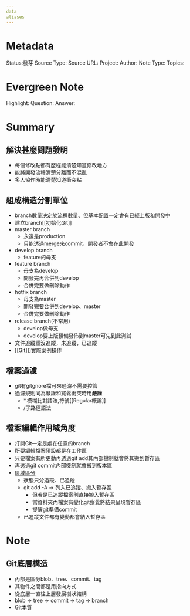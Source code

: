 ```yaml
---
data
aliases
---
```

# Metadata
Status:發芽
Source Type:
Source URL:
Project:
Author:
Note Type:
Topics:

# Evergreen Note
Highlight:
Question:
Answer:
# Summary
## 解決甚麼問題發明
- 每個修改點都有歷程能清楚知道修改地方
- 能將開發流程清楚分離而不混亂
- 多人協作時能清楚知道衝突點
## 組成構造分割單位
- branch數量決定於流程數量、但基本配置一定會有已經上版和開發中
- 建立branch[[初始化Git]]
- master branch
  - 永遠是production
  - 只能透過merge來commit，開發者不會在此開發
- develop branch
  - feature的母支
- feature branch
  - 母支為develop
  - 開發完再合併到develop
  - 合併完要做刪除動作
- hotfix branch
  - 母支為master 
  - 開發完要合併到develop、master
  - 合併完要做刪除動作
- release branch(不常用)
  - develop做母支 
  - develop要上版預備發佈到master可先到此測試 
- 文件追蹤重沒追蹤，未追蹤，已追蹤
- [[Git]]]實際案例操作
## 檔案過濾
- git有gitgnore檔可來過濾不需要控管
- 過濾規則同為嚴謹和寬鬆衝突時用**嚴謹**
  - *.模糊比對語法,符號[[Regular概論]]
  - /子路徑語法
## 檔案編輯作用域角度
- 打開Git一定是處在任意的branch
- 所要編輯檔案預設都是在工作區
- 只要檔案有所更動再透過git add其內部機制就會將其搬到暫存區
- 再透過git commit內部機制就會搬到版本區
- [區域區分](https://codertw.com/%E7%A8%8B%E5%BC%8F%E8%AA%9E%E8%A8%80/691971/)
  - 狀態只分追蹤、已追蹤
  - git add -A => 列入已追蹤、搬入暫存區
    - 但若是已追蹤檔案則直接搬入暫存區
    - 當資料夾內檔案有變化git察覺將結果呈現暫存區
    - 提醒git準備commit
  - 已追蹤文件都有變動都會納入暫存區 
# Note
## Git底層構造
- 內部是區分blob、tree、commit、tag
- 其物件之間都是用指向方式
- 從底層一直往上層發展樹狀結構
- blob => tree => commit => tag => branch
- [Git本質](https://www.youtube.com/watch?v=LgTf7m5B0xA&t=16s)
